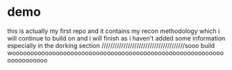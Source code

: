 # demo
this is actually my first repo and it contains my recon methodology which i will continue to build on and i will finish as i haven't added
some information especially in the dorking section //////////////////////////////////////sooo build
wooooooooooooooooooooooooooooooooooooooooooooooooooooooooooooooooooooo
